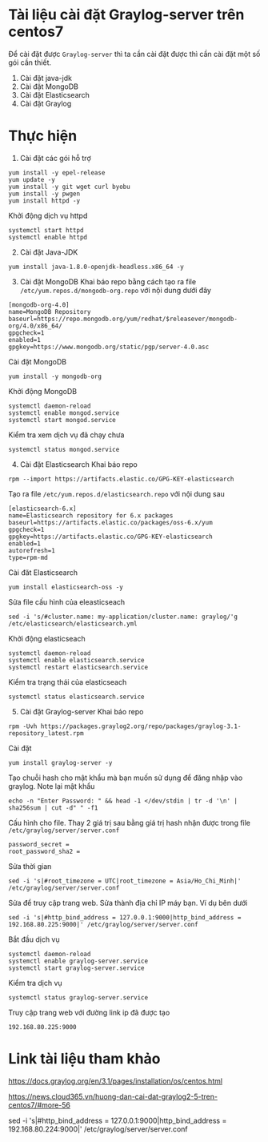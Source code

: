 # Tài liệu cài đặt Graylog-server trên centos7 

Để cài đặt được `Graylog-server` thì ta cần cài đặt được thì cần cài đặt một số gói cần thiết. 
1. Cài đặt java-jdk
2. Cài đặt MongoDB
3. Cài đặt Elasticsearch
4. Cài đặt Graylog 

# Thực hiện 
1. Cài đặt các gói hỗ trợ 
```
yum install -y epel-release
yum update -y
yum install -y git wget curl byobu
yum install -y pwgen
yum install httpd -y 
```
Khởi động dịch vụ httpd
```
systemctl start httpd 
systemctl enable httpd 
```
2. Cài đặt Java-JDK
```
yum install java-1.8.0-openjdk-headless.x86_64 -y
```
3. Cài đặt MongoDB
Khai báo repo bằng cách tạo ra file `/etc/yum.repos.d/mongodb-org.repo` với nội dung dưới đây
```
[mongodb-org-4.0]
name=MongoDB Repository
baseurl=https://repo.mongodb.org/yum/redhat/$releasever/mongodb-org/4.0/x86_64/
gpgcheck=1
enabled=1
gpgkey=https://www.mongodb.org/static/pgp/server-4.0.asc
```

Cài đặt MongoDB
```
yum install -y mongodb-org
```


Khởi động MongoDB 
```
systemctl daemon-reload
systemctl enable mongod.service
systemctl start mongod.service
```

Kiểm tra xem dịch vụ đã chạy chưa
```
systemctl status mongod.service
```

4. Cài đặt Elasticsearch
Khai báo repo
```
rpm --import https://artifacts.elastic.co/GPG-KEY-elasticsearch
```

Tạo ra file `/etc/yum.repos.d/elasticsearch.repo` với nội dung sau
```
[elasticsearch-6.x]
name=Elasticsearch repository for 6.x packages
baseurl=https://artifacts.elastic.co/packages/oss-6.x/yum
gpgcheck=1
gpgkey=https://artifacts.elastic.co/GPG-KEY-elasticsearch
enabled=1
autorefresh=1
type=rpm-md
```

Cài đăt Elasticsearch
```
yum install elasticsearch-oss -y
```

Sửa file cấu hình của eleasticseach
```
sed -i 's/#cluster.name: my-application/cluster.name: graylog/'g /etc/elasticsearch/elasticsearch.yml
```

Khởi động elasticseach
```
systemctl daemon-reload
systemctl enable elasticsearch.service
systemctl restart elasticsearch.service
```

Kiểm tra trạng thái của elasticseach
```
systemctl status elasticsearch.service
```

5. Cài đặt Graylog-server 
Khai báo repo
```
rpm -Uvh https://packages.graylog2.org/repo/packages/graylog-3.1-repository_latest.rpm
```
Cài đặt 
```
yum install graylog-server -y
```
Tạo chuỗi hash cho mật khẩu mà bạn muốn sử dụng để đăng nhập vào graylog. Note lại mật khẩu 
```
echo -n "Enter Password: " && head -1 </dev/stdin | tr -d '\n' | sha256sum | cut -d" " -f1
```
Cấu hình cho file. Thay 2 giá trị sau bằng giá trị hash nhận được trong file `/etc/graylog/server/server.conf`
```
password_secret = 
root_password_sha2 = 
```
Sửa thời gian
```
sed -i 's|#root_timezone = UTC|root_timezone = Asia/Ho_Chi_Minh|' /etc/graylog/server/server.conf
```
Sửa để truy cập trang web. Sửa thành địa chỉ IP máy bạn. Ví dụ bên dưới 
```
sed -i 's|#http_bind_address = 127.0.0.1:9000|http_bind_address = 192.168.80.225:9000|' /etc/graylog/server/server.conf
```
Bắt đầu dịch vụ 
```
systemctl daemon-reload
systemctl enable graylog-server.service
systemctl start graylog-server.service
```
Kiểm tra dịch vụ 
```
systemctl status graylog-server.service
```
Truy cập trang web với đường link ip đã được tạo 
```
192.168.80.225:9000
```

# Link tài liệu tham khảo 

https://docs.graylog.org/en/3.1/pages/installation/os/centos.html

https://news.cloud365.vn/huong-dan-cai-dat-graylog2-5-tren-centos7/#more-56



sed -i 's|#http_bind_address = 127.0.0.1:9000|http_bind_address = 192.168.80.224:9000|' /etc/graylog/server/server.conf